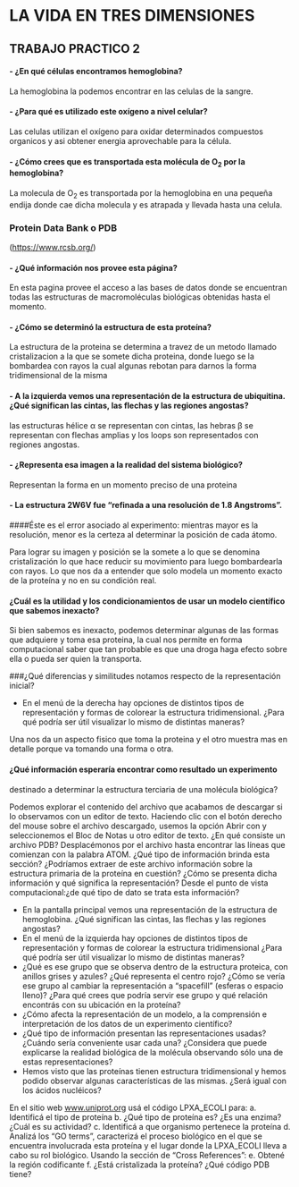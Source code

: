 # LA VIDA EN TRES DIMENSIONES

## TRABAJO PRACTICO 2



#### - ¿En qué células encontramos hemoglobina?
La hemoglobina la podemos encontrar en las celulas de la sangre.
#### - ¿Para qué es utilizado este oxígeno a nivel celular?
Las celulas utilizan el oxígeno para oxidar determinados compuestos organicos y asi obtener energia aprovechable para la célula.
#### - ¿Cómo crees que es transportada esta molécula de O<sub>2</sub> por la hemoglobina?
La molecula de O<sub>2</sub> es transportada por la hemoglobina en una pequeña endija donde cae dicha molecula y es atrapada y llevada hasta una celula.

### Protein Data Bank o PDB
 (https://www.rcsb.org/)
#### - ¿Qué información nos provee esta página?
En esta pagina provee el acceso a las bases de datos donde se encuentran todas las estructuras de macromoléculas biológicas obtenidas hasta el momento.
#### - ¿Cómo se determinó la estructura de esta proteína?
La estructura de la proteina se determina a travez de un metodo llamado cristalizacion a la que se somete dicha proteina, donde luego se la bombardea con rayos la cual algunas rebotan para darnos la forma tridimensional de la misma
#### - A la izquierda vemos una representación de la estructura de ubiquitina. ¿Qué significan las cintas, las flechas y las regiones angostas?

las estructuras hélice α se representan con cintas, las hebras β se representan con flechas amplias y los loops son representados con regiones angostas.

#### - ¿Representa esa imagen a la realidad del sistema biológico?

Representan la forma en un momento preciso de una proteina

#### - La estructura 2W6V fue “refinada a una resolución de 1.8 Angstroms”.
####Éste es el error asociado al experimento: mientras mayor es la resolución, menor es la certeza al determinar la posición de cada átomo.

Para lograr su imagen y posición se la somete a lo que se denomina cristalización lo que hace reducir su movimiento para luego bombardearla con rayos. Lo que nos da a entender que solo modela un momento exacto de la proteína y no en su condición real.

#### ¿Cuál es la utilidad y los condicionamientos de usar un modelo científico que sabemos inexacto?

Si bien sabemos es inexacto, podemos determinar algunas de las formas que adquiere y toma esa proteina, la cual nos permite en forma computacional saber que tan probable es que una droga haga efecto sobre ella o pueda ser quien la transporta.

###¿Qué diferencias y similitudes notamos respecto de la representación inicial?
- En el menú de la derecha hay opciones de distintos tipos de representación y
formas de colorear la estructura tridimensional. ¿Para qué podría ser útil
visualizar lo mismo de distintas maneras?

Una nos da un aspecto fisico que toma la proteina y el otro muestra mas en detalle porque va tomando una forma o otra.

#### ¿Qué información esperaría encontrar como resultado un experimento
destinado a determinar la estructura terciaria de una molécula
biológica?


Podemos explorar el contenido del archivo que acabamos de descargar si lo
observamos con un editor de texto. Haciendo clic con el botón derecho del
mouse sobre el archivo descargado, usemos la opción Abrir con y
seleccionemos el Bloc de Notas u otro editor de texto. ¿En qué consiste un
archivo PDB?
Desplacémonos por el archivo hasta encontrar las líneas que comienzan con
la palabra ATOM. ¿Qué tipo de información brinda esta sección?
¿Podríamos extraer de este archivo información sobre la estructura primaria
de la proteína en cuestión? ¿Cómo se presenta dicha información y qué
significa la representación? Desde el punto de vista computacional:¿de qué
tipo de dato se trata esta información?








- En la pantalla principal vemos una representación de la estructura de
hemoglobina. ¿Qué significan las cintas, las flechas y las regiones angostas?
- En el menú de la izquierda hay opciones de distintos tipos de representación y
formas de colorear la estructura tridimensional ¿Para qué podría ser útil
visualizar lo mismo de distintas maneras?
- ¿Qué es ese grupo que se observa dentro de la estructura proteica, con anillos
grises y azules? ¿Qué representa el centro rojo? ¿Cómo se vería ese grupo al
cambiar la representación a “spacefill” (esferas o espacio lleno)? ¿Para qué
crees que podría servir ese grupo y qué relación encontrás con su ubicación en
la proteína?
- ¿Cómo afecta la representación de un modelo, a la comprensión e
interpretación de los datos de un experimento científico?
- ¿Qué tipo de información presentan las representaciones usadas?
¿Cuándo sería conveniente usar cada una? ¿Considera que puede
explicarse la realidad biológica de la molécula observando sólo una de
estas representaciones?
- Hemos visto que las proteínas tienen estructura tridimensional y hemos
podido observar algunas características de las mismas. ¿Será igual con
los ácidos nucléicos?


En el sitio web www.uniprot.org usá el código LPXA_ECOLI para:
a. Identificá el tipo de proteína
b. ¿Qué tipo de proteína es? ¿Es una enzima? ¿Cuál es su actividad?
c. Identificá a que organismo pertenece la proteína
d. Analizá los “GO terms”, caracterizá el proceso biológico en el que se
encuentra involucrada esta proteína y el lugar donde la LPXA_ECOLI lleva a
cabo su rol biológico.
Usando la sección de “Cross References”:
e. Obtené la región codificante
f. ¿Está cristalizada la proteína? ¿Qué código PDB tiene?

